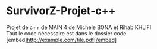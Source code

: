 # SurvivorZ-Projet-c++  
Projet de c++ de MAIN 4 de Michele BONA et Rihab KHLIFI  
Tout le code nécessaire est dans le dossier code.
[embed]http://example.com/file.pdf[/embed]

